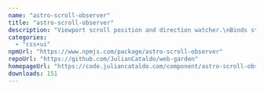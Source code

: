 ```yaml
---
name: "astro-scroll-observer"
title: "astro-scroll-observer"
description: "Viewport scroll position and direction watcher.\nBinds states data attributes to HTML for further JS/CSS usage.\nScroll event is throttled for performance economy."
categories:
  - "css+ui"
npmUrl: "https://www.npmjs.com/package/astro-scroll-observer"
repoUrl: "https://github.com/JulianCataldo/web-garden"
homepageUrl: "https://code.juliancataldo.com/component/astro-scroll-observer"
downloads: 151
---
```

